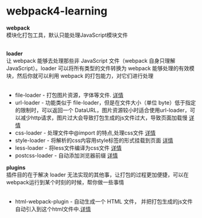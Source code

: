# webpack4-learning

**webpack<br>**
模块化打包工具，默认只能处理JavaScript模块文件<br><br>

**loader<br>**
让 webpack 能够去处理那些非 JavaScript 文件（webpack 自身只理解 JavaScript）。loader 可以将所有类型的文件转换为 webpack 能够处理的有效模块，然后你就可以利用 webpack 的打包能力，对它们进行处理<br><br>
* file-loader - 打包图片资源，字体等文件. [详情](https://webpack.js.org/loaders/file-loader)<br>
* url-loader - 功能类似于 file-loader，但是在文件大小（单位 byte）低于指定的限制时，可以返回一个 DataURL，图片资源较小时适合使用url-loader，可以减少http请求，图片过大会导致打包生成的js文件过大，导致页面加载慢 [详情](https://webpack.js.org/loaders/url-loader)<br>
* css-loader - 处理文件中@import 的特点,处理css文件 [详情](https://webpack.js.org/loaders/css-loader)<br>
* style-loader - 将解析的css内容用style标签的形式挂载到页面 [详情](https://webpack.js.org/loaders/style-loader)<br>
* less-loader - 将less文件编译为css文件 [详情](https://www.webpackjs.com/loaders/less-loader)<br>
* postcss-loader - 自动添加浏览器前缀 [详情](https://webpack.js.org/loaders/postcss-loader)<br>

**plugins<br>**
插件目的在于解决 loader 无法实现的其他事，让打包的过程更加便捷，可以在webpack运行到某个时刻的时候，帮你做一些事情<br><br>
* html-webpack-plugin - 自动生成一个 HTML 文件， 并把打包生成的js文件自动引入到这个html文件中.[详情](https://webpack.js.org/loaders/file-loader)<br>
